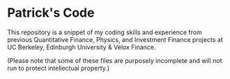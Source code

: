 # Patrick's Code
This repository is a snippet of my coding skills and experience from previous Quantitative Finance, Physics, and Investment Finance projects at UC Berkeley, Edinburgh University & Velox Finance.

(Please note that some of these files are purposely incomplete and will not run to protect intellectual property.)
